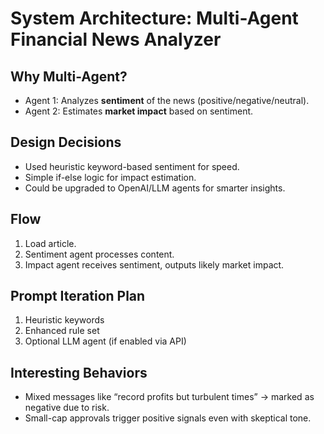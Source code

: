 # System Architecture: Multi-Agent Financial News Analyzer

## Why Multi-Agent?
- Agent 1: Analyzes **sentiment** of the news (positive/negative/neutral).
- Agent 2: Estimates **market impact** based on sentiment.

## Design Decisions
- Used heuristic keyword-based sentiment for speed.
- Simple if-else logic for impact estimation.
- Could be upgraded to OpenAI/LLM agents for smarter insights.

## Flow
1. Load article.
2. Sentiment agent processes content.
3. Impact agent receives sentiment, outputs likely market impact.

## Prompt Iteration Plan
1. Heuristic keywords
2. Enhanced rule set
3. Optional LLM agent (if enabled via API)

## Interesting Behaviors
- Mixed messages like “record profits but turbulent times” → marked as negative due to risk.
- Small-cap approvals trigger positive signals even with skeptical tone.
